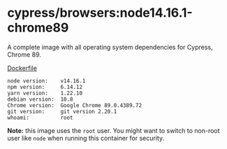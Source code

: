 # cypress/browsers:node14.16.1-chrome89

A complete image with all operating system dependencies for Cypress, Chrome 89.

[Dockerfile](Dockerfile)

```text
node version:    v14.16.1
npm version:     6.14.12
yarn version:    1.22.10
debian version:  10.8
Chrome version:  Google Chrome 89.0.4389.72
git version:     git version 2.20.1
whoami:          root
```

**Note:** this image uses the `root` user. You might want to switch to non-root
user like `node` when running this container for security.
